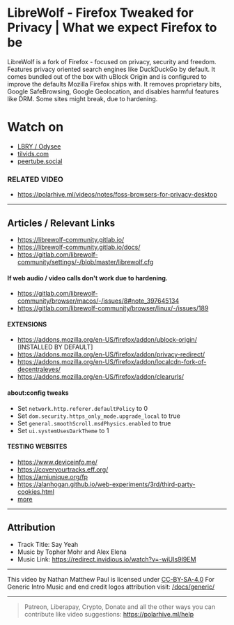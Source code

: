 # LibreWolf - Firefox Tweaked for Privacy | What we expect Firefox to be 
LibreWolf is a fork of Firefox - focused on privacy, security and freedom. Features privacy oriented search engines like DuckDuckGo by default. It comes bundled out of the box with uBlock Origin and is configured to improve the defaults Mozilla Firefox ships with. It removes proprietary bits, Google SafeBrowsing, Google Geolocation, and disables harmful features like DRM. Some sites might break, due to hardening. 

# Watch on
- [LBRY / Odysee](https://odysee.com/@polarhive:e/librewolf-firefox-tweaked-for-privacy)
- [tilvids.com](https://tilvids.com/videos/watch/f25ad0e3-31e1-4867-a540-49ce97221763)
- [peertube.social](https://peertube.social/videos/watch/ae5ce90c-547c-444d-917e-52518ba539ff)

### RELATED VIDEO
- https://polarhive.ml/videos/notes/foss-browsers-for-privacy-desktop

---
## Articles / Relevant Links
- https://librewolf-community.gitlab.io/
- https://librewolf-community.gitlab.io/docs/
- https://gitlab.com/librewolf-community/settings/-/blob/master/librewolf.cfg

#### If web audio / video calls don't work due to hardening.
- https://gitlab.com/librewolf-community/browser/macos/-/issues/8#note_397645134
- https://gitlab.com/librewolf-community/browser/linux/-/issues/189

#### EXTENSIONS
- https://addons.mozilla.org/en-US/firefox/addon/ublock-origin/ [INSTALLED BY DEFAULT]
- https://addons.mozilla.org/en-US/firefox/addon/privacy-redirect/
- https://addons.mozilla.org/en-US/firefox/addon/localcdn-fork-of-decentraleyes/
- https://addons.mozilla.org/en-US/firefox/addon/clearurls/

#### about:config tweaks
- Set `network.http.referer.defaultPolicy` to 0
- Set `dom.security.https_only_mode.upgrade_local` to true
- Set `general.smoothScroll.msdPhysics.enabled` to true
- Set `ui.systemUsesDarkTheme` to 1

#### TESTING WEBSITES
- https://www.deviceinfo.me/
- https://coveryourtracks.eff.org/
- https://amiunique.org/fp
- https://alanhogan.github.io/web-experiments/3rd/third-party-cookies.html
- [more](https://librewolf-community.gitlab.io/docs/testing/)

---
## Attribution
- Track Title: Say Yeah 
- Music by Topher Mohr and Alex Elena
- Music Link: https://redirect.invidious.io/watch?v=-wiUIs9I9EM

---
This video by Nathan Matthew Paul is licensed under [CC-BY-SA-4.0](https://creativecommons.org/licenses/by-sa/4.0/)
For Generic Intro Music and end credit logos attribution visit: [/docs/generic/](https://codeberg.org/polarhive/videos/src/branch/main/docs/generic) 

---
> Patreon, Liberapay, Crypto, Donate and all the other ways you can contribute like video suggestions: https://polarhive.ml/help